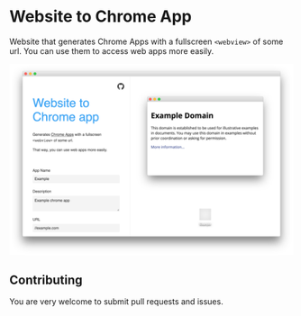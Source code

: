 # Website to Chrome App

Website that generates Chrome Apps with a fullscreen `<webview>` of some url.
You can use them to access web apps more easily.

![Screenshot](https://raw.githubusercontent.com/matthias-vogt/website-to-chrome-app/master/screenshot.png)

## Contributing
You are very welcome to submit pull requests and issues.